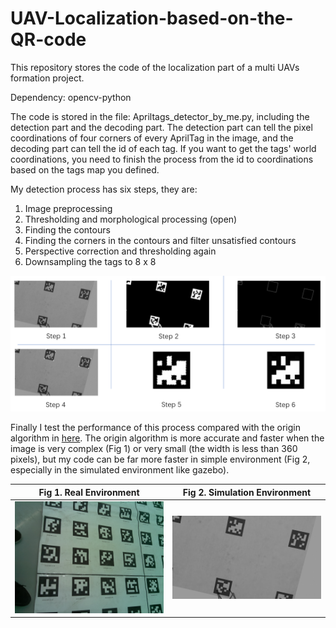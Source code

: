 # UAV-Localization-based-on-the-QR-code
This repository stores the code of the localization part of a multi UAVs formation project. 

Dependency: opencv-python

The code is stored in the file: Apriltags_detector_by_me.py, including the detection part and the decoding part.
The detection part can tell the pixel coordinations of four corners of every AprilTag in the image, and the decoding part can tell the id of each tag.
If you want to get the tags' world coordinations, you need to finish the process from the id to coordinations based on the tags map you defined.

My detection process has six steps, they are:
1. Image preprocessing
2. Thresholding and morphological processing (open)
3. Finding the contours
4. Finding the corners in the contours and filter unsatisfied contours
5. Perspective correction and thresholding again
6. Downsampling the tags to 8 x 8

<img src="https://raw.githubusercontent.com/Li-Jinjie/UAV-Localization-based-on-the-QR-code/master/Raw_pictures/6steps.jpg" alt="6 steps.png" border="0" width="600"/>

Finally I test the performance of this process compared with the origin algorithm in [here](https://april.eecs.umich.edu/software/apriltag.html).
The origin algorithm is more accurate and faster when the image is very complex (Fig 1) or very small (the width is less than 360 pixels), but my code can be far more faster in simple environment (Fig 2, especially in the simulated environment like gazebo). 

| Fig 1. Real Environment                                      | Fig 2. Simulation Environment                                |
| ------------------------------------------------------------ | ------------------------------------------------------------ |
| <img src="https://github.com/Li-Jinjie/UAV-Localization-based-on-the-QR-code/blob/master/Raw_pictures/QRcode_1.jpg" alt="Real.png" border="0" width="300"/> | <img src="https://github.com/Li-Jinjie/UAV-Localization-based-on-the-QR-code/blob/master/Raw_pictures/image2.png" alt="Simulation.png" border="0" width="300"/> |
